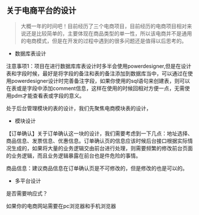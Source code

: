 ## 关于电商平台的设计

> 大概一年的时间吧！目前经历了三个电商项目，目前经历的电商项目相对来说还是比较简单的，主要体现在商品类型的单一性，所以该电商并不是通用的电商模式，但是在开发的过程中遇到的很多问题还是值得以后思考的。

- 数据库表设计

注意事项1：项目在进行数据库库表设计时多半会使用powerdesigner,但是在设计表和字段时候，最好是将字段的备注和表的备注添加到数据库当中，可以通过在使用powerdesigner设计时完善备注字段，如果你使用的sql语句来创建表，则可以在表或是字段中添加comment信息，这样在使用的时候回相对方便一点，无需使用pdm才能查看表或字段的意义。

处于后台管理模块的表的设计，我们先聚焦电商模块表的设计，

- 模块设计

【订单确认】关于订单确认这一块的设计，我们需要考虑到一下几点：地址选择、商品信息、发票信息、优惠信息。订单确认页的信息应该时候后台接口根据实际情况生成的，如果将大量的业务逻辑交由前台进行处理，则需要频繁的修改前台页面的业务逻辑，而且业务逻辑暴露在前台也是件危险的事情。

商品信息：建议商品信息在订单确认页是不可修改的，但是修改的也是可以的。

- 多平台设计

是否需要响应式？

如果你的电商网站需要在pc浏览器和手机浏览器


